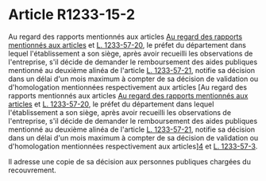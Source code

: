 # Article R1233-15-2

Au regard des rapports mentionnés aux articles [Au regard des rapports mentionnés aux articles][1] et [L. 1233-57-20][2], le préfet du département dans lequel l'établissement a son siège, après avoir recueilli les observations de l'entreprise, s'il décide de demander le remboursement des aides publiques mentionné au deuxième alinéa de l'article [L. 1233-57-21][3], notifie sa décision dans un délai d'un mois maximum à compter de sa décision de validation ou d'homologation mentionnées respectivement aux articles [Au regard des rapports mentionnés aux articles [Au regard des rapports mentionnés aux articles][1] et [L. 1233-57-20][2], le préfet du département dans lequel l'établissement a son siège, après avoir recueilli les observations de l'entreprise, s'il décide de demander le remboursement des aides publiques mentionné au deuxième alinéa de l'article [L. 1233-57-21][3], notifie sa décision dans un délai d'un mois maximum à compter de sa décision de validation ou d'homologation mentionnées respectivement aux articles][4] et [L. 1233-57-3][5]. 

Il adresse une copie de sa décision aux personnes publiques chargées du recouvrement.

 [1]: /affichCodeArticle.do?cidTexte=LEGITEXT000006072050&idArticle=LEGIARTI000028812206&dateTexte=&categorieLien=cid
 [2]: /affichCodeArticle.do?cidTexte=LEGITEXT000006072050&idArticle=LEGIARTI000028812214&dateTexte=&categorieLien=cid
 [3]: /affichCodeArticle.do?cidTexte=LEGITEXT000006072050&idArticle=LEGIARTI000028812216&dateTexte=&categorieLien=cid
 [4]: /affichCodeArticle.do?cidTexte=LEGITEXT000006072050&idArticle=LEGIARTI000027558887&dateTexte=&categorieLien=cid
 [5]: /affichCodeArticle.do?cidTexte=LEGITEXT000006072050&idArticle=LEGIARTI000027558894&dateTexte=&categorieLien=cid